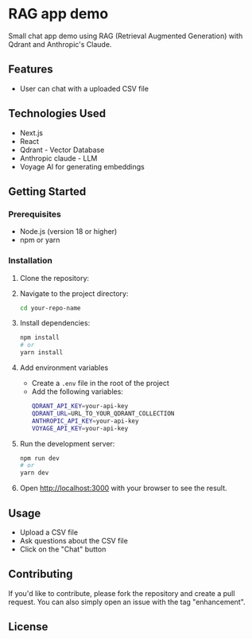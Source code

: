 # RAG app demo

Small chat app demo using RAG (Retrieval Augmented Generation) with Qdrant and Anthropic's Claude.

## Features

- User can chat with a uploaded CSV file

## Technologies Used

- Next.js
- React
- Qdrant - Vector Database
- Anthropic claude - LLM
- Voyage AI for generating embeddings

## Getting Started

### Prerequisites

- Node.js (version 18 or higher)
- npm or yarn

### Installation

1. Clone the repository:

2. Navigate to the project directory:
   ```bash
   cd your-repo-name
   ```

3. Install dependencies:
   ```bash
   npm install
   # or
   yarn install
   ```
4. Add environment variables
   - Create a `.env` file in the root of the project
   - Add the following variables:
     ```bash
     QDRANT_API_KEY=your-api-key
     QDRANT_URL=URL_TO_YOUR_QDRANT_COLLECTION
     ANTHROPIC_API_KEY=your-api-key
     VOYAGE_API_KEY=your-api-key
     ```

5. Run the development server:
   ```bash
   npm run dev
   # or
   yarn dev
   ```

6. Open [http://localhost:3000](http://localhost:3000) with your browser to see the result.

## Usage

- Upload a CSV file
- Ask questions about the CSV file
- Click on the "Chat" button

## Contributing

If you'd like to contribute, please fork the repository and create a pull request. You can also simply open an issue with the tag "enhancement".

## License

